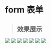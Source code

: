 # form 表单

> ## 效果展示

![](../../../_media/h5/widget/form/1.jpg?height=360)
![](../../../_media/h5/widget/form/1-1.jpg?height=360)
![](../../../_media/h5/widget/form/2.jpg?height=360)
![](../../../_media/h5/widget/form/3.jpg?height=360)
![](../../../_media/h5/widget/form/4.jpg?height=360)
![](../../../_media/h5/widget/form/5.jpg?height=360)
![](../../../_media/h5/widget/form/6.jpg?height=360)
